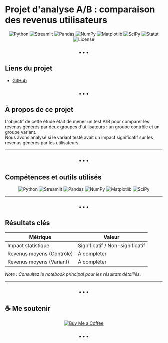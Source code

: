 # Projet d'analyse A/B : comparaison des revenus utilisateurs

<p align="center">
  <!-- Langages et Librairies Python -->
  <img src="https://img.shields.io/badge/Python-3776AB?style=flat-square&logo=python&logoColor=white" alt="Python"/>
  <img src="https://img.shields.io/badge/Streamlit-FF4B4B?style=flat-square&logo=streamlit&logoColor=white" alt="Streamlit"/>
  <img src="https://img.shields.io/badge/Pandas-150458?style=flat-square&logo=pandas&logoColor=white" alt="Pandas"/>
  <img src="https://img.shields.io/badge/NumPy-013243?style=flat-square&logo=numpy&logoColor=white" alt="NumPy"/>
  <img src="https://img.shields.io/badge/Matplotlib-11557C?style=flat-square&logo=plotly&logoColor=white" alt="Matplotlib"/>
  <img src="https://img.shields.io/badge/SciPy-8CAAE6?style=flat-square&logo=scipy&logoColor=white" alt="SciPy"/>
  <!-- Statut du projet -->
  <img src="https://img.shields.io/badge/Status-Terminé-brightgreen?style=flat-square" alt="Statut"/>
  <!-- Licence -->
  <img src="https://img.shields.io/badge/License-MIT-blue?style=flat-square" alt="License"/>
</p>

<h3 align="center">• • •</h3>

## Liens du projet

- [GitHub](https://github.com/ton-utilisateur/ton-projet) <!-- Remplace par le lien réel -->

<h3 align="center">• • •</h3>

## À propos de ce projet

L'objectif de cette étude était de mener un test A/B pour comparer les revenus générés par deux groupes d'utilisateurs : un groupe contrôle et un groupe variant.  
Nous avons analysé si le variant testé avait un impact significatif sur les revenus générés par les utilisateurs.

---

<h3 align="center">• • •</h3>

## Compétences et outils utilisés

<p align="center">
  <img src="https://img.shields.io/badge/Python-3776AB?style=flat-square&logo=python&logoColor=white" alt="Python"/>
  <img src="https://img.shields.io/badge/Streamlit-FF4B4B?style=flat-square&logo=streamlit&logoColor=white" alt="Streamlit"/>
  <img src="https://img.shields.io/badge/Pandas-150458?style=flat-square&logo=pandas&logoColor=white" alt="Pandas"/>
  <img src="https://img.shields.io/badge/NumPy-013243?style=flat-square&logo=numpy&logoColor=white" alt="NumPy"/>
  <img src="https://img.shields.io/badge/Matplotlib-11557C?style=flat-square&logo=plotly&logoColor=white" alt="Matplotlib"/>
  <img src="https://img.shields.io/badge/SciPy-8CAAE6?style=flat-square&logo=scipy&logoColor=white" alt="SciPy"/>
</p>

---

<h3 align="center">• • •</h3>

## Résultats clés

| Métrique                  | Valeur                  |
|---------------------------|-------------------------|
| Impact statistique        | Significatif / Non-significatif |
| Revenus moyens (Contrôle) | À compléter             |
| Revenus moyens (Variant)  | À compléter             |

*Note : Consultez le notebook principal pour les résultats détaillés.*

---

<h3 align="center">• • •</h3>

## ☕ Me soutenir

<p align="center">
  <a href="https://buymeacoffee.com/majoiefaya" target="_blank" rel="noopener noreferrer">
    <img src="https://img.shields.io/badge/Buy%20Me%20a%20Coffee-ffdd00?style=flat-square&logo=buymeacoffee&logoColor=black" alt="Buy Me a Coffee"/>
  </a>
</p>

<h3 align="center">• • •</h3>
